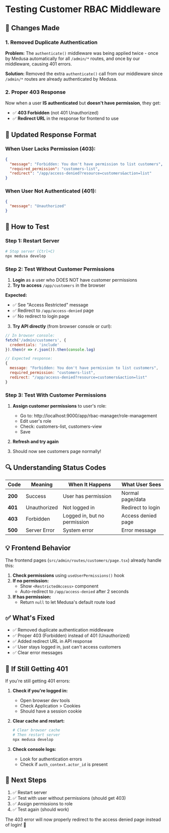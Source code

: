 # Testing Customer RBAC Middleware

## 🔧 Changes Made

### 1. Removed Duplicate Authentication

**Problem:** The `authenticate()` middleware was being applied twice - once by Medusa automatically for all `/admin/*` routes, and once by our middleware, causing 401 errors.

**Solution:** Removed the extra `authenticate()` call from our middleware since `/admin/*` routes are already authenticated by Medusa.

### 2. Proper 403 Response

Now when a user **IS authenticated** but **doesn't have permission**, they get:

- ✅ **403 Forbidden** (not 401 Unauthorized)
- ✅ **Redirect URL** in the response for frontend to use

## 📝 Updated Response Format

### When User Lacks Permission (403):

```json
{
  "message": "Forbidden: You don't have permission to list customers",
  "required_permission": "customers-list",
  "redirect": "/app/access-denied?resource=customers&action=list"
}
```

### When User Not Authenticated (401):

```json
{
  "message": "Unauthorized"
}
```

## 🚀 How to Test

### Step 1: Restart Server

```bash
# Stop server (Ctrl+C)
npx medusa develop
```

### Step 2: Test Without Customer Permissions

1. **Login** as a user who DOES NOT have customer permissions
2. **Try to access** `/app/customers` in the browser

**Expected:**

- ✅ See "Access Restricted" message
- ✅ Redirect to `/app/access-denied` page
- ✅ No redirect to login page

3. **Try API directly** (from browser console or curl):

```javascript
// In browser console:
fetch('/admin/customers', {
  credentials: 'include'
}).then(r => r.json()).then(console.log)

// Expected response:
{
  message: "Forbidden: You don't have permission to list customers",
  required_permission: "customers-list",
  redirect: "/app/access-denied?resource=customers&action=list"
}
```

### Step 3: Test With Customer Permissions

1. **Assign customer permissions** to user's role:

   - Go to: http://localhost:9000/app/rbac-manager/role-management
   - Edit user's role
   - Check: customers-list, customers-view
   - Save

2. **Refresh and try again**
3. Should now see customers page normally!

## 🔍 Understanding Status Codes

| Code    | Meaning      | When It Happens              | What User Sees     |
| ------- | ------------ | ---------------------------- | ------------------ |
| **200** | Success      | User has permission          | Normal page/data   |
| **401** | Unauthorized | Not logged in                | Redirect to login  |
| **403** | Forbidden    | Logged in, but no permission | Access denied page |
| **500** | Server Error | System error                 | Error message      |

## 💡 Frontend Behavior

The frontend pages (`src/admin/routes/customers/page.tsx`) already handle this:

1. **Check permissions** using `useUserPermissions()` hook
2. **If no permission:**
   - Show `<RestrictedAccess>` component
   - Auto-redirect to `/app/access-denied` after 2 seconds
3. **If has permission:**
   - Return `null` to let Medusa's default route load

## ✅ What's Fixed

- ✅ Removed duplicate authentication middleware
- ✅ Proper 403 (Forbidden) instead of 401 (Unauthorized)
- ✅ Added redirect URL in API response
- ✅ User stays logged in, just can't access customers
- ✅ Clear error messages

## 🐛 If Still Getting 401

If you're still getting 401 errors:

1. **Check if you're logged in:**

   - Open browser dev tools
   - Check Application > Cookies
   - Should have a session cookie

2. **Clear cache and restart:**

   ```bash
   # Clear browser cache
   # Then restart server
   npx medusa develop
   ```

3. **Check console logs:**
   - Look for authentication errors
   - Check if `auth_context.actor_id` is present

## 🎯 Next Steps

1. ✅ Restart server
2. ✅ Test with user without permissions (should get 403)
3. ✅ Assign permissions to role
4. ✅ Test again (should work)

The 403 error will now properly redirect to the access denied page instead of login! 🎉
